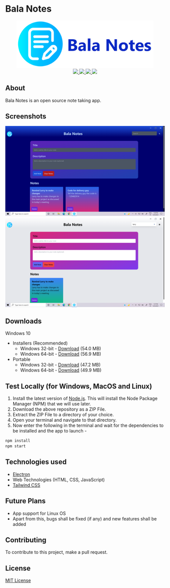 # Bala Notes

<div align="center">
  <img src="./images/banner.png" alt="Banner" height="150"/>
</div>

<div align="center">
  <span>
    <a href="https://developer.mozilla.org/en-US/docs/Web/JavaScript">
      <img src="https://img.shields.io/static/v1?style=for-the-badge&label=Made%20with&message=Javascript&color=yellow" />
    </a>
    <a href="./LICENSE">
      <img src="https://img.shields.io/static/v1?style=for-the-badge&label=license&message=MIT&color=blue" />
    </a>
    <a href="https://www.electronjs.org/">
      <img src="https://img.shields.io/static/v1?style=for-the-badge&label=Made%20with&message=Electron&color=blueviolet" />
    </a>
    <a href="https://tailwindcss.com/">
      <img src="https://img.shields.io/static/v1?style=for-the-badge&label=Uses&message=TailwindCSS&color=009dff" />
    </a>
  </span>
</div>

## About

Bala Notes is an open source note taking app.

## Screenshots

![Screenshot 1](./images/Screenshot.png)
![Screenshot 2](./images/Screenshot_2.png)

## Downloads
Windows 10
- Installers (Recommended)
     - Windows 32-bit - [Download](https://github.com/K-Balaji/BalaNotes/releases/download/7.0.0/Bala_Notes_Setup_x86.exe) (54.0 MB)
     - Windows 64-bit - [Download](https://github.com/K-Balaji/BalaNotes/releases/download/7.0.0/Bala_Notes_Setup_x64.exe) (56.9 MB)
- Portable
     - Windows 32-bit - [Download](https://github.com/K-Balaji/BalaNotes/releases/download/7.0.0/Bala_Notes_Portable_x86.exe) (47.2 MB)
     - Windows 64-bit - [Download](https://github.com/K-Balaji/BalaNotes/releases/download/7.0.0/Bala_Notes_Portable_x64.exe) (49.9 MB)

## Test Locally (for Windows, MacOS and Linux)

1. Install the latest version of <a href="https://nodejs.org/" target="_blank">Node.js</a>. This will install the Node Package Manager (NPM) that we will use later.
2. Download the above repository as a ZIP File.
3. Extract the ZIP File to a directory of your choice.
4. Open your terminal and navigate to that directory.
5. Now enter the following in the terminal and wait for the dependencies to be installed and the app to launch -

```sh
npm install
npm start
```

## Technologies used

- <a href="https://www.electronjs.org/" target="_blank">Electron</a>
- Web Technologies (HTML, CSS, JavaScript)
- <a href="https://tailwindcss.com/" target="_blank">Tailwind CSS</a>

## Future Plans

- App support for Linux OS
- Apart from this, bugs shall be fixed (if any) and new features shall be added

## Contributing

To contribute to this project, make a pull request.

## License

[MIT License](./LICENSE)
